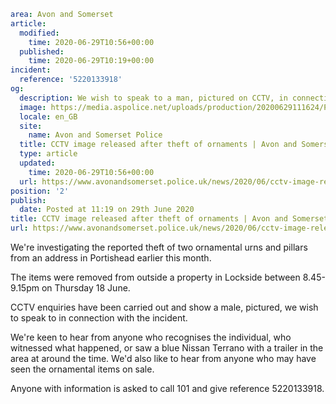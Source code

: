 ```yaml
area: Avon and Somerset
article:
  modified:
    time: 2020-06-29T10:56+00:00
  published:
    time: 2020-06-29T10:19+00:00
incident:
  reference: '5220133918'
og:
  description: We wish to speak to a man, pictured on CCTV, in connection with our ongoing investigation.
  image: https://media.aspolice.net/uploads/production/20200629111624/Portishead-appeal-web-scaled.jpg
  locale: en_GB
  site:
    name: Avon and Somerset Police
  title: CCTV image released after theft of ornaments | Avon and Somerset Police
  type: article
  updated:
    time: 2020-06-29T10:56+00:00
  url: https://www.avonandsomerset.police.uk/news/2020/06/cctv-image-released-after-theft-of-ornaments/
position: '2'
publish:
  date: Posted at 11:19 on 29th June 2020
title: CCTV image released after theft of ornaments | Avon and Somerset Police
url: https://www.avonandsomerset.police.uk/news/2020/06/cctv-image-released-after-theft-of-ornaments/
```

We're investigating the reported theft of two ornamental urns and pillars from an address in Portishead earlier this month.

The items were removed from outside a property in Lockside between 8.45-9.15pm on Thursday 18 June.

CCTV enquiries have been carried out and show a male, pictured, we wish to speak to in connection with the incident.

We're keen to hear from anyone who recognises the individual, who witnessed what happened, or saw a blue Nissan Terrano with a trailer in the area at around the time. We'd also like to hear from anyone who may have seen the ornamental items on sale.

Anyone with information is asked to call 101 and give reference 5220133918.
